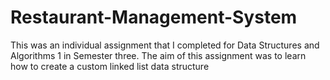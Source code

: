 # Restaurant-Management-System
This was an individual assignment that I completed for Data Structures and Algorithms 1 in Semester three.
The aim of this assignment was to learn how to create a custom linked list data structure
